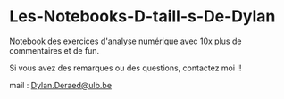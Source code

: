 # Les-Notebooks-D-taill-s-De-Dylan
Notebook des exercices d'analyse numérique avec 10x plus de commentaires et de fun.

Si vous avez des remarques ou des questions, contactez moi !! 

mail : Dylan.Deraed@ulb.be
